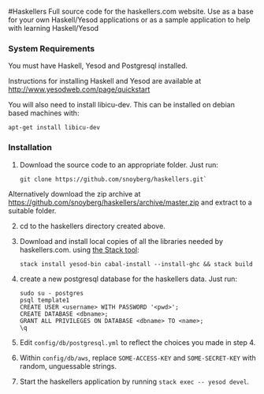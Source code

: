 #Haskellers
Full source code for the haskellers.com website. Use as a base for your own Haskell/Yesod applications or as a sample application to help with learning Haskell/Yesod

### System Requirements
You must have Haskell, Yesod and Postgresql installed.

Instructions for installing Haskell and Yesod are available at http://www.yesodweb.com/page/quickstart

You will also need to install libicu-dev. This can be installed on debian based machines with:

```
apt-get install libicu-dev
```
    
### Installation
1. Download the source code to an appropriate folder. Just run:
    ```
    git clone https://github.com/snoyberg/haskellers.git`
    ```
Alternatively download the zip archive at https://github.com/snoyberg/haskellers/archive/master.zip and extract to a suitable folder.

2. cd to the haskellers directory created above.

3. Download and install local copies of all the libraries needed by haskellers.com. using [the Stack tool](https://github.com/commercialhaskell/stack/):
    ```
    stack install yesod-bin cabal-install --install-ghc && stack build
    ```    
4. create a new postgresql database for the haskellers data. Just run:

    ```
    sudo su - postgres
    psql template1
    CREATE USER <username> WITH PASSWORD '<pwd>';
    CREATE DATABASE <dbname>;
    GRANT ALL PRIVILEGES ON DATABASE <dbname> TO <name>;
    \q
    ```
5. Edit `config/db/postgresql.yml` to reflect the choices you made in step 4.

6. Within `config/db/aws`, replace `SOME-ACCESS-KEY` and `SOME-SECRET-KEY` with random, unguessable strings. 

7. Start the haskellers application by running `stack exec -- yesod devel`.


